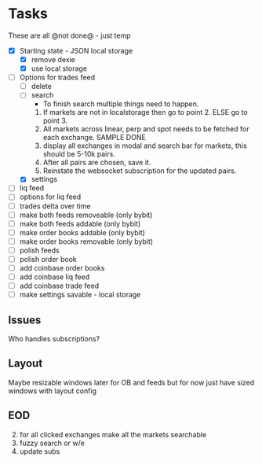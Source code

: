 # Tasks
These are all @not done@ - just temp
- [x] Starting state - JSON local storage
  - [x] remove dexie
  - [x] use local storage
- [ ] Options for trades feed
  - [ ] delete
  - [ ] search
    - To finish search multiple things need to happen.
    1. If markets are not in localstorage then go to point 2. ELSE go to point 3.
    2. All markets across linear, perp and spot needs to be fetched for each exchange. SAMPLE DONE
    3. display all exchanges in modal and search bar for markets, this should be 5-10k pairs.
    4. After all pairs are chosen, save it.
    5. Reinstate the websocket subscription for the updated pairs.
  - [X] settings
- [ ] liq feed
- [ ] options for liq feed
- [ ] trades delta over time
- [ ] make both feeds removeable (only bybit)
- [ ] make both feeds addable (only bybit)
- [ ] make order books addable (only bybit)
- [ ] make order books removable (only bybit)
- [ ] polish feeds
- [ ] polish order book
- [ ] add coinbase order books
- [ ] add coinbase liq feed
- [ ] add coinbase trade feed
- [ ] make settings savable - local storage

## Issues

Who handles subscriptions?

## Layout

Maybe resizable windows later for OB and feeds but for now just have sized windows with layout config


## EOD

2. for all clicked exchanges make all the markets searchable
3. fuzzy search or w/e 
4. update subs